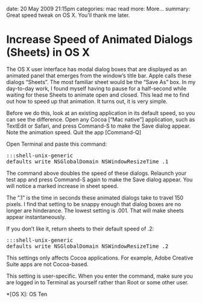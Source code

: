 date: 20 May 2009 21:15pm
categories: mac
read more: More&#8230;
summary: Great speed tweak on OS X.  You'll thank me later.

# Increase Speed of Animated Dialogs (Sheets) in OS X

The OS X user interface has modal dialog boxes that are displayed as an animated panel that emerges from the window’s title bar.  Apple calls these dialogs &#8220;Sheets&#8221;.  The most familiar sheet would be the &#8220;Save As&#8221; box.  In my day-to-day work, I found myself having to pause for a half-second while waiting for these Sheets to animate open and closed.  This lead me to find out how to speed up that animation.  It turns out, it is very simple.
	
Before we do this, look at an existing application in its default speed, so you can see the difference.  Open any Cocoa \[&#8220;Mac native&#8221;\] application, such as TextEdit or Safari, and press Command-S to make the Save dialog appear.  Note the animation speed.  Quit the app \[Command-Q\]

Open Terminal and paste this command:

<pre>:::shell-unix-generic
defaults write NSGlobalDomain NSWindowResizeTime .1
</pre>

The command above doubles the speed of these dialogs. Relaunch your test app and press Command-S again to make the Save dialog appear.  You will notice a marked increase in sheet speed.

The &#8221;.1&#8221; is the time in seconds these animated dialogs take to travel 150 pixels. I find that setting to be snappy enough that dialog boxes are no longer are hinderance. The lowest setting is .001.  That will make sheets appear instantaneously.

If you don&#8217;t like it, return sheets to their default speed of .2:

<pre>:::shell-unix-generic
defaults write NSGlobalDomain NSWindowResizeTime .2
</pre>

This settings only affects Cocoa applications. For example, Adobe Creative Suite apps are not Cocoa-based.

This setting is user-specific.  When you enter the command, make sure you are logged in to Terminal as yourself rather than Root or some other user.

*[OS X]: OS Ten